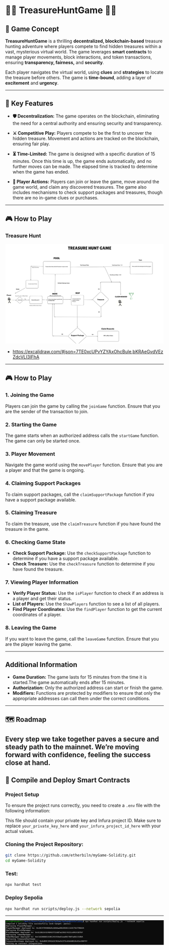 # 🏴‍☠️ TreasureHuntGame 🏴‍☠️

## 🌟 Game Concept

**TreasureHuntGame** is a thrilling **decentralized, blockchain-based** treasure hunting adventure where players compete to find hidden treasures within a vast, mysterious virtual world. The game leverages **smart contracts** to manage player movements, block interactions, and token transactions, ensuring **transparency, fairness,** and **security**.

Each player navigates the virtual world, using **clues** and **strategies** to locate the treasure before others. The game is **time-bound**, adding a layer of **excitement** and **urgency**.

---

## 🚀 Key Features

- **🛡️ Decentralization:** The game operates on the blockchain, eliminating the need for a central authority and ensuring security and transparency.

- **⚔️ Competitive Play:** Players compete to be the first to uncover the hidden treasure. Movement and actions are tracked on the blockchain, ensuring fair play.

- **⏳ Time-Limited:** The game is designed with a specific duration of 15 minutes. Once this time is up, the game ends automatically, and no further moves can be made. The elapsed time is tracked to determine when the game has ended.

- **📜 Player Actions:** Players can join or leave the game, move around the game world, and claim any discovered treasures. The game also includes mechanisms to check support packages and treasures, though there are no in-game clues or purchases.

---

## 🎮 How to Play

### Treasure Hunt
![Example](./images/Treasure.png)

- https://excalidraw.com/#json=7TE0xcUPvYZYAxOhcBule,bKRAeGvdVEzZdcVLI3lFhA

---
## 🎮 How to Play

### 1. Joining the Game
Players can join the game by calling the `joinGame` function. Ensure that you are the sender of the transaction to join.

### 2. Starting the Game
The game starts when an authorized address calls the `startGame` function. The game can only be started once.

### 3. Player Movement
Navigate the game world using the `movePlayer` function. Ensure that you are a player and that the game is ongoing.

### 4. Claiming Support Packages
To claim support packages, call the `claimSupportPackage` function if you have a support package available.

### 5. Claiming Treasure
To claim the treasure, use the `claimTreasure` function if you have found the treasure in the game.

### 6. Checking Game State
- **Check Support Package:** Use the `checkSupportPackage` function to determine if you have a support package available.
- **Check Treasure:** Use the `checkTreasure` function to determine if you have found the treasure.

### 7. Viewing Player Information
- **Verify Player Status:** Use the `isPlayer` function to check if an address is a player and get their status.
- **List of Players:** Use the `ShowPlayers` function to see a list of all players.
- **Find Player Coordinates:** Use the `findPlayer` function to get the current coordinates of a player.

### 8. Leaving the Game
If you want to leave the game, call the `leaveGame` function. Ensure that you are the player leaving the game.

---

## Additional Information
- **Game Duration:** The game lasts for 15 minutes from the time it is started.The game automatically ends after 15 minutes.
- **Authorization:** Only the authorized address can start or finish the game.
- **Modifiers:** Functions are protected by modifiers to ensure that only the appropriate addresses can call them under the correct conditions.

---

## 🗺️ Roadmap

Every step we take together paves a secure and steady path to the mainnet. We’re moving forward with confidence, feeling the success close at hand.
---

## 🚀 Compile and Deploy Smart Contracts

### Project Setup

To ensure the project runs correctly, you need to create a `.env` file with the following information:

This file should contain your private key and Infura project ID. Make sure to replace `your_private_key_here` and `your_infura_project_id_here` with your actual values.

### Cloning the Project Repository:
```bash
git clone https://github.com/etherbiln/myGame-Solidity.git
cd myGame-Solidity

```
### Test:

```sh
npx hardhat test
```

### Deploy Sepolia

```sh
npx hardhat run scripts/deploy.js --network sepolia
```
---

![Example](./images/mygame.png)
